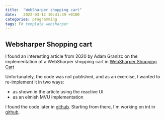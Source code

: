 ```yaml
---
title:  "WebSharper shopping cart"
date:   2022-03-12 10:41:39 +0100
categories: programming
tags: F# template websharper
---
```


## Websharper Shopping cart

I found an interesting article from 2020 by Adam Granizc on the implementation of a WebSharper shopping cart in [WebSharper Shopping Cart](https://github.com/intellifactory/blogs/blob/master/user/granicz/20201231-variations-for-a-websharper-shopping-cart.md)

Unfortunately, the code was not published, and as an exercise, I wanted to re-implement it in two ways:

- as shown in the article using the reactive UI
- as an elmish MVU implementation

I found the code later in [github](https://github.com/websharper-samples/ShoppingCart). Starting from there, I'm working on int in [github]({{exercise_link}}).




